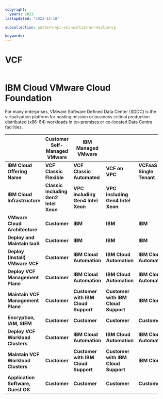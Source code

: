 ```yaml
---
copyright:
  years: 2023
lastupdated: "2023-12-18"

subcollection: pattern-vpc-vsi-multizone-resiliency

keywords:
---
```

# VCF

|  |  |  |  |  |
| - | - | - | - | - |

# IBM Cloud VMware Cloud Foundation

For many enterprises, VMware Software Defined Data Center (SDDC) is the virtualization platform for hosting mission or business critical production distributed (x86-64) workloads in on-premises or co-located Data Centre facilities.


|                                     | **Customer Self-Managed VMware**      | **IBM Managed VMware**              |                                     |                              |                             |
|-------------------------------------|---------------------------------------|-------------------------------------|-------------------------------------|------------------------------|-----------------------------|
| **IBM Cloud Offering Name**         | **VCF Classic** **Flexible**          | **VCF Classic Automated**           | **VCF on VPC**                      | **VCFaaS** **Single Tenant** | **VCFaaS** **Multi-Tenant** |
| **IBM Cloud Infrastructure**        | **Classic including Gen2 Intel Xeon** | **VPC including Gen4 Intel Xeon**   | **VPC including Gen4 Intel Xeon**   |                              |                             |
| **VMware Cloud Architecture**       | **Customer**                          | **IBM**                             | **IBM**                             | **IBM**                      |                             |
| **Deploy and Maintain IaaS**        | **Customer**                          | **IBM**                             | **IBM**                             | **IBM**                      |                             |
| **Deploy (Install) VMware VCF**     | **Customer**                          | **IBM Cloud Automation**            | **IBM Cloud Automation**            | **IBM Cloud Automation**     |                             |
| **Deploy VCF Management Plane**     | **Customer**                          | **IBM Cloud Automation**            | **IBM Cloud Automation**            | **IBM Cloud Automation**     |                             |
| **Maintain VCF Management Plane**   | **Customer**                          | **Customer with IBM Cloud Support** | **Customer with IBM Cloud Support** | **IBM Cloud**                |                             |
| **Encryption, IAM, SIEM**           | **Customer**                          | **Customer**                        | **Customer**                        | **Customer**                 |                             |
| **Deploy VCF Workload Clusters**    | **Customer**                          | **IBM Cloud Automation**            | **IBM Cloud Automation**            | **IBM Cloud Automation**     |                             |
| **Maintain VCF Workload Clusters**  | **Customer**                          | **Customer with IBM Cloud Support** | **Customer with IBM Cloud Support** | **IBM Cloud**                |                             |
| **Application Software, Guest OS**  | **Customer**                          | **Customer**                        | **Customer**                        | **Customer**                 |                             |
